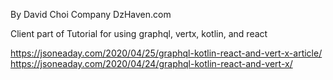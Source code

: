 By David Choi
Company DzHaven.com

Client part of Tutorial for using graphql, vertx, kotlin, and react


https://jsoneaday.com/2020/04/25/graphql-kotlin-react-and-vert-x-article/
https://jsoneaday.com/2020/04/24/graphql-kotlin-react-and-vert-x/